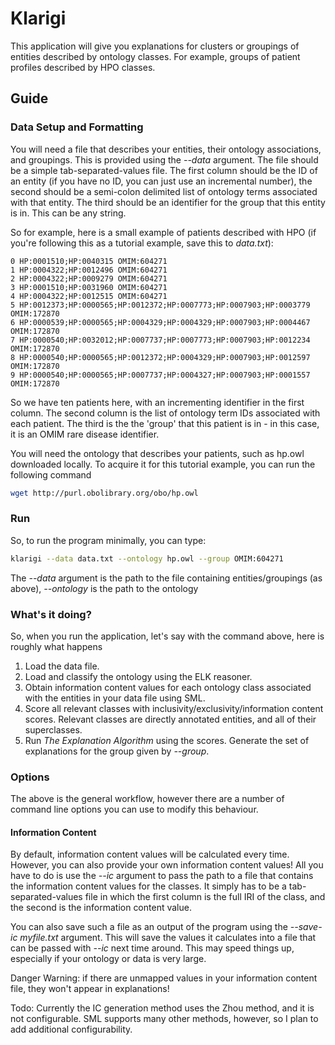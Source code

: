 # Klarigi

This application will give you explanations for clusters or groupings 
of entities described by ontology classes. For example, groups of
patient profiles described by HPO classes. 

## Guide

### Data Setup and Formatting

You will need a file that describes your entities, their ontology associations,
and groupings. This is provided using the *--data* argument. The file should
be a simple tab-separated-values file. The first column should be the ID of 
an entity (if you have no ID, you can just use an incremental number), the 
second should be a semi-colon delimited list of ontology terms
associated with that entity. The third should be an identifier for 
the group that this entity is in. This can be any string.

So for example, here is a small example of patients described with HPO (if you're following this as a tutorial example, save this to *data.txt*):

```
0 HP:0001510;HP:0040315 OMIM:604271
1 HP:0004322;HP:0012496 OMIM:604271
2 HP:0004322;HP:0009279 OMIM:604271
3 HP:0001510;HP:0031960 OMIM:604271
4 HP:0004322;HP:0012515 OMIM:604271
5 HP:0012373;HP:0000565;HP:0012372;HP:0007773;HP:0007903;HP:0003779 OMIM:172870
6 HP:0000539;HP:0000565;HP:0004329;HP:0004329;HP:0007903;HP:0004467 OMIM:172870
7 HP:0000540;HP:0032012;HP:0007737;HP:0007773;HP:0007903;HP:0012234 OMIM:172870
8 HP:0000540;HP:0000565;HP:0012372;HP:0004329;HP:0007903;HP:0012597 OMIM:172870
9 HP:0000540;HP:0000565;HP:0007737;HP:0004327;HP:0007903;HP:0001557 OMIM:172870
```

So we have ten patients here, with an incrementing identifier in the first
column. The second column is the list of ontology term IDs associated with each
patient. The third is the the 'group' that this patient is in - in this case,
it is an OMIM rare disease identifier.

You will need the ontology that describes your patients, such as hp.owl
downloaded locally. To acquire it for this tutorial example, you can run the
following command

```bash
wget http://purl.obolibrary.org/obo/hp.owl
```

### Run

So, to run the program minimally, you can type:

```bash
klarigi --data data.txt --ontology hp.owl --group OMIM:604271
```

The *--data* argument is the path to the file containing entities/groupings (as above), *--ontology* is the path to the ontology

### What's it doing?

So, when you run the application, let's say with the command above, here is roughly what happens

1. Load the data file.
2. Load and classify the ontology using the ELK reasoner.
3. Obtain information content values for each ontology class associated with the entities in your data file using SML.
4. Score all relevant classes with inclusivity/exclusivity/information content scores. Relevant classes are directly annotated entities, and all of their superclasses.
5. Run <i>The Explanation Algorithm</i> using the scores. Generate the set of explanations for the group given by *--group*.

### Options

The above is the general workflow, however there are a number of command line options you can use to modify this behaviour.

#### Information Content

By default, information content values will be calculated every time. However, you can also provide your own information content values! All you have to do is use the *--ic* argument to pass the path to a file that contains the information content values for the classes. It simply has to be a tab-separated-values file in which the first column is the full IRI of the class, and the second is the information content value. 

You can also save such a file as an output of the program using the *--save-ic myfile.txt* argument. This will save the values it calculates into a file that can be passed with *--ic* next time around. This may speed things up, especially if your ontology or data is very large.

Danger Warning: if there are unmapped values in your information content file, they won't appear in explanations!

Todo: Currently the IC generation method uses the Zhou method, and it is not configurable. SML supports many other methods, however, so I plan to add additional configurability.

